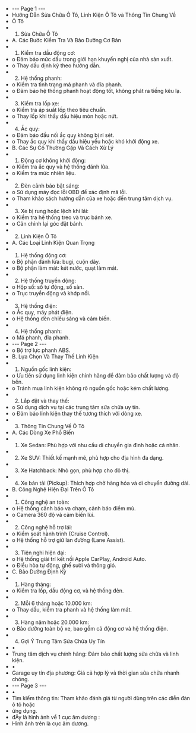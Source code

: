 - --- Page 1 ---
- Hướng Dẫn Sửa Chữa Ô Tô, Linh Kiện Ô Tô và Thông Tin Chung Về
- Ô Tô
- 1. Sửa Chữa Ô Tô
- A. Các Bước Kiểm Tra Và Bảo Dưỡng Cơ Bản
- 1. Kiểm tra dầu động cơ:
- o Đảm bảo mức dầu trong giới hạn khuyến nghị của nhà sản xuất.
- o Thay dầu định kỳ theo hướng dẫn.
- 2. Hệ thống phanh:
- o Kiểm tra tình trạng má phanh và đĩa phanh.
- o Đảm bảo hệ thống phanh hoạt động tốt, không phát ra tiếng kêu lạ.
- 3. Kiểm tra lốp xe:
- o Kiểm tra áp suất lốp theo tiêu chuẩn.
- o Thay lốp khi thấy dấu hiệu mòn hoặc nứt.
- 4. Ắc quy:
- o Đảm bảo đầu nối ắc quy không bị rỉ sét.
- o Thay ắc quy khi thấy dấu hiệu yếu hoặc khó khởi động xe.
- B. Các Sự Cố Thường Gặp Và Cách Xử Lý
- 1. Động cơ không khởi động:
- o Kiểm tra ắc quy và hệ thống đánh lửa.
- o Kiểm tra mức nhiên liệu.
- 2. Đèn cảnh báo bật sáng:
- o Sử dụng máy đọc lỗi OBD để xác định mã lỗi.
- o Tham khảo sách hướng dẫn của xe hoặc đến trung tâm dịch vụ.
- 3. Xe bị rung hoặc lệch khi lái:
- o Kiểm tra hệ thống treo và trục bánh xe.
- o Cân chỉnh lại góc đặt bánh.
- 2. Linh Kiện Ô Tô
- A. Các Loại Linh Kiện Quan Trọng
- 1. Hệ thống động cơ:
- o Bộ phận đánh lửa: bugi, cuộn dây.
- o Bộ phận làm mát: két nước, quạt làm mát.
- 2. Hệ thống truyền động:
- o Hộp số: số tự động, số sàn.
- o Trục truyền động và khớp nối.
- 3. Hệ thống điện:
- o Ắc quy, máy phát điện.
- o Hệ thống đèn chiếu sáng và cảm biến.
- 4. Hệ thống phanh:
- o Má phanh, đĩa phanh.
- --- Page 2 ---
- o Bộ trợ lực phanh ABS.
- B. Lựa Chọn Và Thay Thế Linh Kiện
- 1. Nguồn gốc linh kiện:
- o Ưu tiên sử dụng linh kiện chính hãng để đảm bảo chất lượng và độ bền.
- o Tránh mua linh kiện không rõ nguồn gốc hoặc kém chất lượng.
- 2. Lắp đặt và thay thế:
- o Sử dụng dịch vụ tại các trung tâm sửa chữa uy tín.
- o Đảm bảo linh kiện thay thế tương thích với dòng xe.
- 3. Thông Tin Chung Về Ô Tô
- A. Các Dòng Xe Phổ Biến
- 1. Xe Sedan: Phù hợp với nhu cầu di chuyển gia đình hoặc cá nhân.
- 2. Xe SUV: Thiết kế mạnh mẽ, phù hợp cho địa hình đa dạng.
- 3. Xe Hatchback: Nhỏ gọn, phù hợp cho đô thị.
- 4. Xe bán tải (Pickup): Thích hợp chở hàng hóa và di chuyển đường dài.
- B. Công Nghệ Hiện Đại Trên Ô Tô
- 1. Công nghệ an toàn:
- o Hệ thống cảnh báo va chạm, cảnh báo điểm mù.
- o Camera 360 độ và cảm biến lùi.
- 2. Công nghệ hỗ trợ lái:
- o Kiểm soát hành trình (Cruise Control).
- o Hệ thống hỗ trợ giữ làn đường (Lane Assist).
- 3. Tiện nghi hiện đại:
- o Hệ thống giải trí kết nối Apple CarPlay, Android Auto.
- o Điều hòa tự động, ghế sưởi và thông gió.
- C. Bảo Dưỡng Định Kỳ
- 1. Hàng tháng:
- o Kiểm tra lốp, dầu động cơ, và hệ thống đèn.
- 2. Mỗi 6 tháng hoặc 10.000 km:
- o Thay dầu, kiểm tra phanh và hệ thống làm mát.
- 3. Hàng năm hoặc 20.000 km:
- o Bảo dưỡng toàn bộ xe, bao gồm cả động cơ và hệ thống điện.
- 4. Gợi Ý Trung Tâm Sửa Chữa Uy Tín
- •
- Trung tâm dịch vụ chính hãng: Đảm bảo chất lượng sửa chữa và linh kiện.
- •
- Garage uy tín địa phương: Giá cả hợp lý và thời gian sửa chữa nhanh chóng.
- --- Page 3 ---
- •
- Tìm kiếm thông tin: Tham khảo đánh giá từ người dùng trên các diễn đàn ô tô hoặc
- ứng dụng.
- đÂy là hình ảnh về 1 cục âm dương :
- Hình ảnh trên là cục âm dương.
